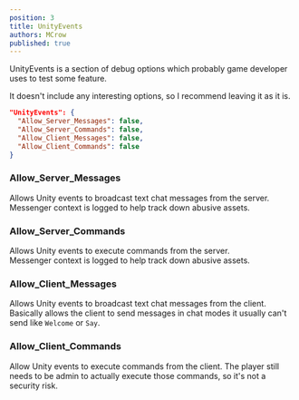 ```yaml
---
position: 3
title: UnityEvents
authors: MCrow
published: true
---
```


UnityEvents is a section of debug options which probably game developer uses to test some feature.

It doesn't include any interesting options, so I recommend leaving it as it is.

```json
"UnityEvents": {
  "Allow_Server_Messages": false,
  "Allow_Server_Commands": false,
  "Allow_Client_Messages": false,
  "Allow_Client_Commands": false
}
```

### Allow_Server_Messages
Allows Unity events to broadcast text chat messages from the server.
Messenger context is logged to help track down abusive assets.

### Allow_Server_Commands
Allows Unity events to execute commands from the server.  
Messenger context is logged to help track down abusive assets.

### Allow_Client_Messages
Allows Unity events to broadcast text chat messages from the client.
Basically allows the client to send messages in chat modes it usually can't send like `Welcome` or `Say`.

### Allow_Client_Commands
Allow Unity events to execute commands from the client.
The player still needs to be admin to actually execute those commands, so it's not a security risk.